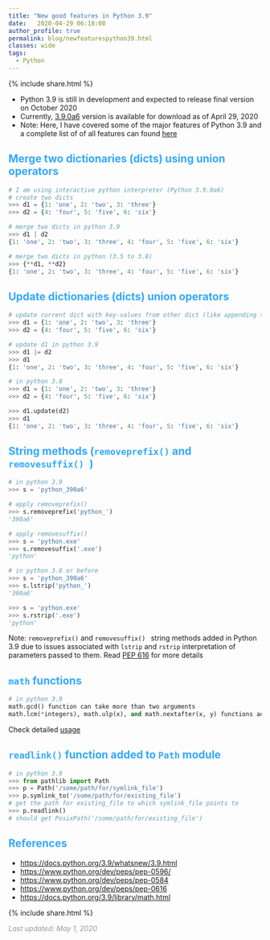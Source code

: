 ```yaml
---
title: "New good features in Python 3.9"
date:   2020-04-29 06:18:08
author_profile: true
permalink: blog/newfeaturespython39.html
classes: wide
tags:
  - Python
---
```

<p>
{% include  share.html %}
</p>

- Python 3.9 is still in development and expected to release final version on October 2020
- Currently, <a href='https://www.python.org/downloads/release/python-390a6/' target='_blank'>3.9.0a6</a> version is available for download as of April 29, 2020
- Note: Here, I have covered some of the major features of Python 3.9 and a complete list of of all features can found
  <a href='https://docs.python.org/3.9/whatsnew/3.9.html' target='_blank'>here</a>

## <span style="color:#33a8ff">Merge two dictionaries (dicts) using union operators</span>

```python
# I am using interactive python interpreter (Python 3.9.0a6)
# create two dicts
>>> d1 = {1: 'one', 2: 'two', 3: 'three'}
>>> d2 = {4: 'four', 5: 'five', 6: 'six'}

# merge two dicts in python 3.9
>>> d1 | d2
{1: 'one', 2: 'two', 3: 'three', 4: 'four', 5: 'five', 6: 'six'}

# merge two dicts in python (3.5 to 3.8)
>>> {**d1, **d2}
{1: 'one', 2: 'two', 3: 'three', 4: 'four', 5: 'five', 6: 'six'}

```

## <span style="color:#33a8ff">Update dictionaries (dicts) union operators</span>
```python
# update current dict with key-values from other dict (like appending the dict)
>>> d1 = {1: 'one', 2: 'two', 3: 'three'}
>>> d2 = {4: 'four', 5: 'five', 6: 'six'}

# update d1 in python 3.9
>>> d1 |= d2
>>> d1
{1: 'one', 2: 'two', 3: 'three', 4: 'four', 5: 'five', 6: 'six'}

# in python 3.8
>>> d1 = {1: 'one', 2: 'two', 3: 'three'}
>>> d2 = {4: 'four', 5: 'five', 6: 'six'}

>>> d1.update(d2)
>>> d1
{1: 'one', 2: 'two', 3: 'three', 4: 'four', 5: 'five', 6: 'six'}

```

## <span style="color:#33a8ff">String methods (`removeprefix()` and `removesuffix() `)</span>
```python
# in python 3.9
>>> s = 'python_390a6'

# apply removeprefix()
>>> s.removeprefix('python_')
'390a6'

# apply removesuffix()
>>> s = 'python.exe'
>>> s.removesuffix('.exe')
'python'

# in python 3.8 or before
>>> s = 'python_390a6'
>>> s.lstrip('python_')
'390a6'

>>> s = 'python.exe'
>>> s.rstrip('.exe')
'python'
```
Note: `removeprefix()` and `removesuffix() ` string methods added in Python 3.9 due to
issues associated with `lstrip` and `rstrip` interpretation of parameters passed to them.
Read  <a href='https://www.python.org/dev/peps/pep-0616' target='_blank'>PEP 616</a> for more details


## <span style="color:#33a8ff">`math` functions</span>
```python
# in python 3.9
math.gcd() function can take more than two arguments
math.lcm(*integers), math.ulp(x), and math.nextafter(x, y) functions added

```
Check detailed <a href="https://docs.python.org/3.9/library/math.html" target='_blank'>usage</a>

## <span style="color:#33a8ff">`readlink()` function added to `Path` module</span>
```python
# in python 3.9
>>> from pathlib import Path
>>> p = Path('/some/path/for/symlink_file')
>>> p.symlink_to('/some/path/for/existing_file')
# get the path for existing_file to which symlink_file points to
>>> p.readlink()
# should get PosixPath('/some/path/for/existing_file')

```

## <span style="color:#33a8ff">References</span>
- https://docs.python.org/3.9/whatsnew/3.9.html
- https://www.python.org/dev/peps/pep-0596/
- https://www.python.org/dev/peps/pep-0584
- https://www.python.org/dev/peps/pep-0616
- https://docs.python.org/3.9/library/math.html



<p>
{% include  share.html %}
</p>

<span style="color:#9e9696"><i> Last updated: May 1, 2020</i> </span>